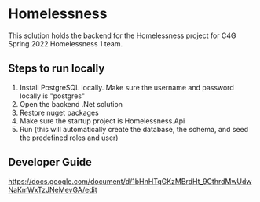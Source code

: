 # Homelessness
This solution holds the backend for the Homelessness project for C4G Spring 2022 Homelessness 1 team.

## Steps to run locally
1. Install PostgreSQL locally. Make sure the username and password locally is "postgres"
2. Open the backend .Net solution
3. Restore nuget packages
4. Make sure the startup project is Homelessness.Api
5. Run (this will automatically create the database, the schema, and seed the predefined roles and user)

## Developer Guide
https://docs.google.com/document/d/1bHnHTqGKzMBrdHt_9CthrdMwUdwNaKmWxTzJNeMevGA/edit
